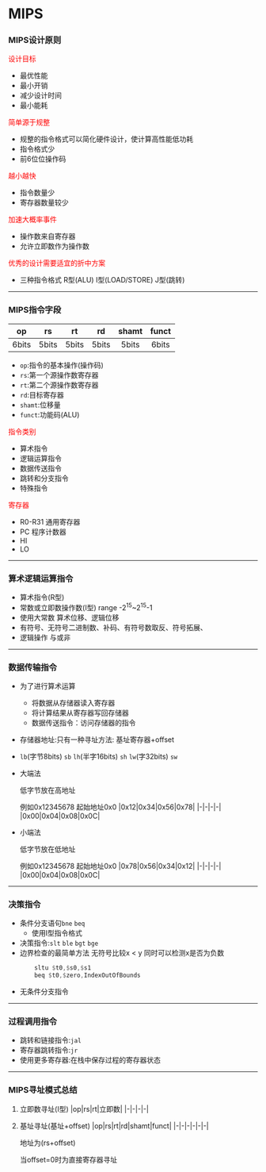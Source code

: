 # MIPS

### **MIPS设计原则**

<font color=red>设计目标</font>
- 最优性能    
- 最小开销    
- 减少设计时间    
- 最小能耗

<font color=red>简单源于规整</font>
- 规整的指令格式可以简化硬件设计，使计算高性能低功耗
- 指令格式少
- 前6位位操作码

<font color=red>越小越快</font>
- 指令数量少
- 寄存器数量较少

<font color=red>加速大概率事件</font>
- 操作数来自寄存器
- 允许立即数作为操作数

<font color=red>优秀的设计需要适宜的折中方案</font>
- 三种指令格式  R型(ALU) I型(LOAD/STORE) J型(跳转)

---

### **MIPS指令字段**

|op|rs|rt|rd|shamt|funct|
|:-:|:-:|:-:|:-:|:-:|:-:|
|6bits|5bits|5bits|5bits|5bits|6bits|

- `op`:指令的基本操作(操作码)
- `rs`:第一个源操作数寄存器
- `rt`:第二个源操作数寄存器
- `rd`:目标寄存器
- `shamt`:位移量
- `funct`:功能码(ALU)

<font color=red>指令类别</font>
- 算术指令
- 逻辑运算指令
- 数据传送指令
- 跳转和分支指令
- 特殊指令

<font color=red>寄存器</font>
- R0-R31    通用寄存器
- PC    程序计数器
- HI    
- LO

---

### **算术逻辑运算指令**

- 算术指令(R型)
- 常数或立即数操作数(I型)   range -2<sup>15</sup>~2<sup>15</sup>-1
- 使用大常数
    算术位移、逻辑位移
- 有符号、无符号二进制数、补码、有符号数取反、符号拓展、
- 逻辑操作
    与或非

---

### **数据传输指令**

- 为了进行算术运算
    - 将数据从存储器读入寄存器
    - 将计算结果从寄存器写回存储器
    - 数据传送指令：访问存储器的指令
- 存储器地址:只有一种寻址方法: 基址寄存器+offset
- `lb`(字节8bits) `sb` `lh`(半字16bits) `sh` `lw`(字32bits) `sw`
- 大端法
  
    低字节放在高地址

    例如0x12345678 起始地址0x0
    |0x12|0x34|0x56|0x78|
    |-|-|-|-|
    |0x00|0x04|0x08|0x0C|
- 小端法
      
    低字节放在低地址

    例如0x12345678 起始地址0x0
    |0x78|0x56|0x34|0x12|
    |-|-|-|-|
    |0x00|0x04|0x08|0x0C|

---

### **决策指令**

- 条件分支语句`bne` `beq`
    - 使用I型指令格式
- 决策指令:`slt` `ble` `bgt` `bge`
- 边界检查的最简单方法 无符号比较x < y 同时可以检测x是否为负数
    ```asm
        sltu $t0,$s0,$s1
        beq $t0,$zero,IndexOutOfBounds
    ```
- 无条件分支指令

---

### **过程调用指令**

- 跳转和链接指令:`jal`
- 寄存器跳转指令:`jr`
- 使用更多寄存器:在栈中保存过程的寄存器状态

---

### **MIPS寻址模式总结**

1. 立即数寻址(I型)
    |op|rs|rt|立即数|
    |-|-|-|-|
2. 基址寻址(基址+offset)
    |op|rs|rt|rd|shamt|funct|
    |-|-|-|-|-|-|
    
    地址为(rs+offset)

    当offset=0时为直接寄存器寻址
